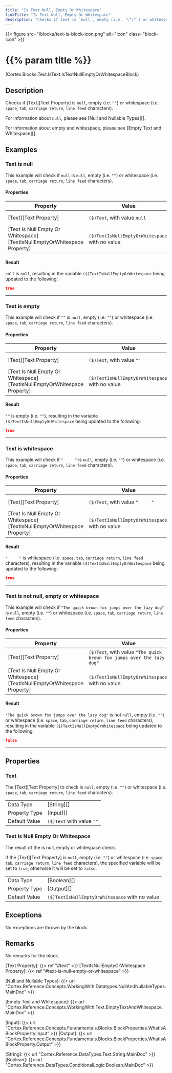 ```yaml
---
title: "Is Text Null, Empty Or Whitespace"
linkTitle: "Is Text Null, Empty Or Whitespace"
description: "Checks if text is `null`, empty (i.e. `\"\"`) or whitespace (i.e. `space`, `tab`, `carriage return`, `line feed` characters)."
---
```


{{< figure src="/blocks/text-is-block-icon.png" alt="Icon" class="block-icon" >}}

# {{% param title %}}

<p class="namespace">(Cortex.Blocks.Text.IsText.IsTextNullEmptyOrWhitespaceBlock)</p>

## Description

Checks if [Text][Text Property] is `null`, empty (i.e. `""`) or whitespace (i.e. `space`, `tab`, `carriage return`, `line feed` characters).

For information about `null`, please see [Null and Nullable Types][].

For information about empty and whitespace, please see [Empty Text and Whitespace][].

## Examples

### Text is null

This example will check if `null` is `null`, empty (i.e. `""`) or whitespace (i.e. `space`, `tab`, `carriage return`, `line feed` characters).

#### Properties

| Property           | Value                     | Notes                                    |
|--------------------|---------------------------|------------------------------------------|
| [Text][Text Property] | `($)Text`, with value `null` | `($)Text` is a variable of type [String][] |
| [Text Is Null Empty Or Whitespace][TextIsNullEmptyOrWhitespace Property] | `($)TextIsNullEmptyOrWhitespace`, with no value | `($)TextIsNullEmptyOrWhitespace` is a variable that will be set to a [Boolean][] value |

#### Result

`null` is `null`, resulting in the variable `($)TextIsNullEmptyOrWhitespace` being updated to the following:

```json
true
```

***

### Text is empty

This example will check if `""` is `null`, empty (i.e. `""`) or whitespace (i.e. `space`, `tab`, `carriage return`, `line feed` characters).

#### Properties

| Property           | Value                     | Notes                                    |
|--------------------|---------------------------|------------------------------------------|
| [Text][Text Property] | `($)Text`, with value `""` | `($)Text` is a variable of type [String][] |
| [Text Is Null Empty Or Whitespace][TextIsNullEmptyOrWhitespace Property] | `($)TextIsNullEmptyOrWhitespace`, with no value | `($)TextIsNullEmptyOrWhitespace` is a variable that will be set to a [Boolean][] value |

#### Result

`""` is empty (i.e. `""`), resulting in the variable `($)TextIsNullEmptyOrWhitespace` being updated to the following:

```json
true
```

***

### Text is whitespace

This example will check if `"     "` is `null`, empty (i.e. `""`) or whitespace (i.e. `space`, `tab`, `carriage return`, `line feed` characters).

#### Properties

| Property           | Value                     | Notes                                    |
|--------------------|---------------------------|------------------------------------------|
| [Text][Text Property] | `($)Text`, with value `"     "` | `($)Text` is a variable of type [String][] |
| [Text Is Null Empty Or Whitespace][TextIsNullEmptyOrWhitespace Property] | `($)TextIsNullEmptyOrWhitespace`, with no value | `($)TextIsNullEmptyOrWhitespace` is a variable that will be set to a [Boolean][] value |

#### Result

`"     "` is whitespace (i.e. `space`, `tab`, `carriage return`, `line feed` characters), resulting in the variable `($)TextIsNullEmptyOrWhitespace` being updated to the following:

```json
true
```

***

### Text is not null, empty or whitespace

This example will check if `"The quick brown fox jumps over the lazy dog"` is `null`, empty (i.e. `""`) or whitespace (i.e. `space`, `tab`, `carriage return`, `line feed` characters).

#### Properties

| Property           | Value                     | Notes                                    |
|--------------------|---------------------------|------------------------------------------|
| [Text][Text Property] | `($)Text`, with value `"The quick brown fox jumps over the lazy dog"` | `($)Text` is a variable of type [String][] |
| [Text Is Null Empty Or Whitespace][TextIsNullEmptyOrWhitespace Property] | `($)TextIsNullEmptyOrWhitespace`, with no value | `($)TextIsNullEmptyOrWhitespace` is a variable that will be set to a [Boolean][] value |

#### Result

`"The quick brown fox jumps over the lazy dog"` is not `null`, empty (i.e. `""`) or whitespace (i.e. `space`, `tab`, `carriage return`, `line feed` characters), resulting in the variable `($)TextIsNullEmptyOrWhitespace` being updated to the following:

```json
false
```

***

## Properties

### Text

The [Text][Text Property] to check is `null`, empty (i.e. `""`) or whitespace (i.e. `space`, `tab`, `carriage return`, `line feed` characters).

| | |
|--------------------|---------------------------|
| Data Type | [String][] |
| Property Type | [Input][] |
| Default Value | `($)Text` with value `""` |

### Text Is Null Empty Or Whitespace

The result of the is null, empty or whitespace check.

If the [Text][Text Property] is `null`, empty (i.e. `""`) or whitespace (i.e. `space`, `tab`, `carriage return`, `line feed` characters), the specified variable will be set to `true`, otherwise it will be set to `false`.

| | |
|--------------------|---------------------------|
| Data Type | [Boolean][] |
| Property Type | [Output][] |
| Default Value | `($)TextIsNullEmptyOrWhitespace` with no value |

## Exceptions

No exceptions are thrown by the block.

## Remarks

No remarks for the block.

[Text Property]: {{< ref "#text" >}}
[TextIsNullEmptyOrWhitespace Property]: {{< ref "#text-is-null-empty-or-whitespace" >}}

[Null and Nullable Types]: {{< url "Cortex.Reference.Concepts.WorkingWith.Datatypes.NullAndNullableTypes.MainDoc" >}}

[Empty Text and Whitespace]: {{< url "Cortex.Reference.Concepts.WorkingWith.Text.EmptyTextAndWhitespace.MainDoc" >}}

[Input]: {{< url "Cortex.Reference.Concepts.Fundamentals.Blocks.BlockProperties.WhatIsABlockProperty.Input" >}}
[Output]: {{< url "Cortex.Reference.Concepts.Fundamentals.Blocks.BlockProperties.WhatIsABlockProperty.Output" >}}

[String]: {{< url "Cortex.Reference.DataTypes.Text.String.MainDoc" >}}
[Boolean]: {{< url "Cortex.Reference.DataTypes.ConditionalLogic.Boolean.MainDoc" >}}
